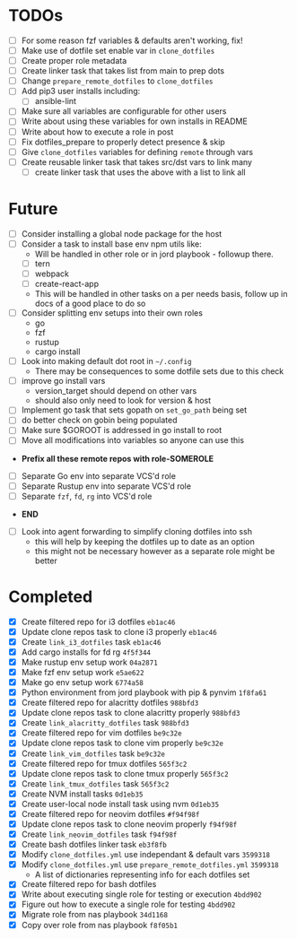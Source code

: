 TODOs
=====

- [ ] For some reason fzf variables & defaults aren't working, fix!
- [ ] Make use of dotfile set enable var in `clone_dotfiles`
- [ ] Create proper role metadata
- [ ] Create linker task that takes list from main to prep dots
- [ ] Change `prepare_remote_dotfiles` to `clone_dotfiles`
- [ ] Add pip3 user installs including:
    - [ ] ansible-lint
- [ ] Make sure all variables are configurable for other users
- [ ] Write about using these variables for own installs in README
- [ ] Write about how to execute a role in post
- [ ] Fix dotfiles_prepare to properly detect presence & skip
- [ ] Give `clone_dotfiles` variables for defining `remote` through vars
- [ ] Create reusable linker task that takes src/dst vars to link many
    - [ ] create linker task that uses the above with a list to link all

Future
======

- [ ] Consider installing a global node package for the host
- [ ] Consider a task to install base env npm utils like:
    - Will be handled in other role or in jord playbook - followup there.
    - [ ] tern
    - [ ] webpack
    - [ ] create-react-app
    - This will be handled in other tasks on a per needs basis, follow up in docs of a good place to do so
- [ ] Consider splitting env setups into their own roles
    - go
    - fzf
    - rustup
    - cargo install
- [ ] Look into making default dot root in `~/.config`
    - There may be consequences to some dotfile sets due to this check
- [ ] improve go install vars
    - version_target should depend on other vars
    - should also only need to look for version & host
- [ ] Implement go task that sets gopath on `set_go_path` being set
- [ ] do better check on gobin being populated
- [ ] Make sure $GOROOT is addressed in go install to root
- [ ] Move all modifications into variables so anyone can use this
- **Prefix all these remote repos with role-SOMEROLE**
- [ ] Separate Go env into separate VCS'd role
- [ ] Separate Rustup env into separate VCS'd role
- [ ] Separate `fzf`, `fd`, `rg` into VCS'd role
- **END**
- [ ] Look into agent forwarding to simplify cloning dotfiles into ssh
  - this will help by keeping the dotfiles up to date as an option
  - this might not be necessary however as a separate role might be better

Completed
=========

- [x] Create filtered repo for i3 dotfiles `eb1ac46`
- [x] Update clone repos task to clone i3 properly `eb1ac46`
- [x] Create `link_i3_dotfiles` task `eb1ac46`
- [x] Add cargo installs for fd rg `4f5f344`
- [x] Make rustup env setup work `04a2871`
- [x] Make fzf env setup work `e5ae622`
- [x] Make go env setup work `6774a58`
- [x] Python environment from jord playbook with pip & pynvim `1f8fa61`
- [x] Create filtered repo for alacritty dotfiles `988bfd3`
- [x] Update clone repos task to clone alacritty properly `988bfd3`
- [x] Create `link_alacritty_dotfiles` task `988bfd3`
- [x] Create filtered repo for vim dotfiles `be9c32e`
- [x] Update clone repos task to clone vim properly `be9c32e`
- [x] Create `link_vim_dotfiles` task `be9c32e`
- [x] Create filtered repo for tmux dotfiles `565f3c2`
- [x] Update clone repos task to clone tmux properly `565f3c2`
- [x] Create `link_tmux_dotfiles` task `565f3c2`
- [x] Create NVM install tasks `0d1eb35`
- [x] Create user-local node install task using nvm `0d1eb35`
- [x] Create filtered repo for neovim dotfiles `#f94f98f`
- [x] Update clone repos task to clone neovim properly `f94f98f`
- [x] Create `link_neovim_dotfiles` task `f94f98f`
- [x] Create bash dotfiles linker task `eb3f8fb`
- [x] Modify `clone_dotfiles.yml` use independant & default vars `3599318`
- [x] Modify `clone_dotfiles.yml` use `prepare_remote_dotfiles.yml` `3599318`
    - A list of dictionaries representing info for each dotfiles set
- [x] Create filtered repo for bash dotfiles
- [x] Write about executing single role for testing or execution `4bdd902`
- [x] Figure out how to execute a single role for testing `4bdd902`
- [x] Migrate role from nas playbook `34d1168`
- [x] Copy over role from nas playbook `f8f05b1`
